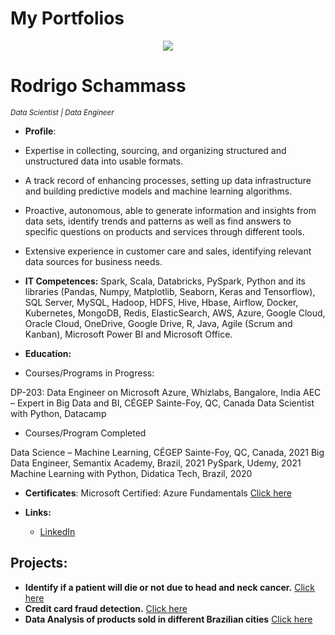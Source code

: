 # My Portfolios

<p align="center">
  <img src="banner_data_science.png" >
</p>

# Rodrigo Schammass
<sub>*Data Scientist | Data Engineer*</sub>

* **Profile**:

* Expertise in collecting, sourcing, and organizing structured and unstructured data into usable formats.
* A track record of enhancing processes, setting up data infrastructure and building predictive models and machine learning algorithms.
* Proactive, autonomous, able to generate information and insights from data sets, identify trends and patterns as well as find answers to specific questions on products and services through different tools.
* Extensive experience in customer care and sales, identifying relevant data sources for business needs.

* **IT Competences:**
Spark, Scala, Databricks, PySpark, Python and its libraries (Pandas, Numpy, Matplotlib, Seaborn, Keras and Tensorflow), SQL Server, MySQL, Hadoop, HDFS, Hive, Hbase, Airflow, Docker, Kubernetes, MongoDB, Redis, ElasticSearch, AWS, Azure, Google Cloud, Oracle Cloud, OneDrive, Google Drive, R, Java, Agile (Scrum and Kanban), Microsoft Power BI and Microsoft Office.

* **Education:** 
* Courses/Programs in Progress:

DP-203: Data Engineer on Microsoft Azure, Whizlabs, Bangalore, India
AEC – Expert in Big Data and BI, CÉGEP Sainte-Foy, QC, Canada
Data Scientist with Python, Datacamp

* Courses/Program Completed

Data Science – Machine Learning, CÉGEP Sainte-Foy, QC, Canada, 2021
Big Data Engineer, Semantix Academy, Brazil, 2021
PySpark, Udemy, 2021
Machine Learning with Python, Didatica Tech, Brazil, 2020


* **Certificates**:  Microsoft Certified: Azure Fundamentals [Click here](https://bit.ly/3eP8mYf)

* **Links:**
  * [LinkedIn](https://www.linkedin.com/in/rodrigo-schammass)

## Projects:

* **Identify if a patient will die or not due to head and neck cancer.** [Click here](https://bit.ly/3dgZuKY)
* **Credit card fraud detection.** [Click here](https://bit.ly/2Qx8ToY)
* **Data Analysis of products sold in different Brazilian cities** [Click here](https://bit.ly/3Aj9UUa)

